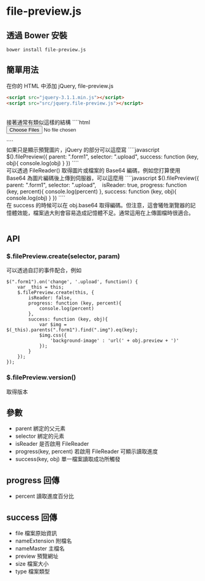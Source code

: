 # file-preview.js

## 透過 Bower 安裝
````
bower install file-preview.js
````
## 簡單用法
在你的 HTML 中添加 jQuery, file-preview.js
````html
<script src="jquery-3.1.1.min.js"></script>
<script src="src/jquery.file-preview.js"></script>
````
<br>
接著通常有類似這樣的結構
````html
<form class="form1">
    <input type="file" name="upload[]" class="upload" multiple>    
</form>
````
<br>
如果只是顯示預覽圖片，jQuery 的部分可以這麼寫
````javascript
$().filePreview({
    parent: ".form1",
    selector: ".upload",
    success: function (key, obj){
        console.log(obj)
    }
})
````
<br>
可以透過 FileReader() 取得圖片或檔案的 Base64 編碼，例如您打算使用 Base64 為圖片編碼後上傳到伺服器，可以這麼用
````javascript
$().filePreview({
    parent: ".form1",
    selector: ".upload",
    isReader: true,
    progress: function (key, percent){
        console.log(percent)
    },
    success: function (key, obj){
        console.log(obj)
    }
})
````
<br>
在 success 的時候可以在 obj.base64 取得編碼。但注意，這會犧牲瀏覽器的記憶體效能，檔案過大則會容易造成記憶體不足。通常這用在上傳圖檔時很適合。<br><br>

## API
### $.filePreview.create(selector, param)
可以透過自訂的事件配合，例如
````
$(".form1").on('change', '.upload', function() {
    var _this = this;
    $.filePreview.create(this, {
        isReader: false,
        progress: function (key, percent){
            console.log(percent)
        },
        success: function (key, obj){
            var $img = $(_this).parents(".form1").find(".img").eq(key);
            $img.css({
                'background-image' : 'url(' + obj.preview + ')'
            });
        }
    });
});
````
### $.filePreview.version()
取得版本
## 參數
- parent 綁定的父元素
- selector 綁定的元素
- isReader 是否啟用 FileReader
- progress(key, percent) 若啟用 FileReader 可顯示讀取進度
- success(key, obj) 單一檔案讀取成功所觸發
## progress 回傳
- percent 讀取進度百分比
## success 回傳
- file 檔案原始資訊
- nameExtension 附檔名
- nameMaster 主檔名
- preview 預覽網址
- size 檔案大小
- type 檔案類型
